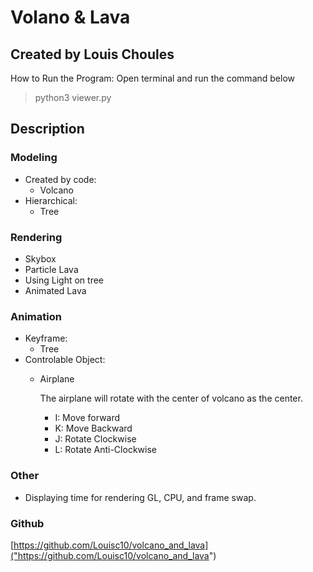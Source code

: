 # Volano & Lava

## Created by Louis Choules

How to Run the Program:
Open terminal and run the command below

> python3 viewer.py

## Description

### Modeling

- Created by code:
  - Volcano
- Hierarchical:
  - Tree

### Rendering

- Skybox
- Particle Lava
- Using Light on tree
- Animated Lava

### Animation

- Keyframe:
  - Tree
- Controlable Object:
  - Airplane

    The airplane will rotate with the center of volcano as the center.
    - I: Move forward
    - K: Move Backward
    - J: Rotate Clockwise
    - L: Rotate Anti-Clockwise

### Other

- Displaying time for rendering GL, CPU, and frame swap.

### Github

[https://github.com/Louisc10/volcano_and_lava]("https://github.com/Louisc10/volcano_and_lava")
